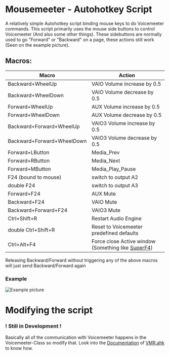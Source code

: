 # Mousemeeter - Autohotkey Script
A relatively simple Autohotkey script binding mouse keys to do Voicemeeter commands.
This script primarily uses the mouse side buttons to control Voicemeeter (And also some other things). 
These sidebuttons are normally used to go "Forward" or "Backward" on a page, these actions still work (Seen on the example picture).

## Macros:

| Macro | Action |
| --- | --- |
| Backward+WheelUp   | VAIO Volume increase by 0.5 |
| Backward+WheelDown | VAIO Volume decrease by 0.5 |
| Forward+WheelUp | AUX Volume increase by 0.5 |
| Forward+WheelDown | AUX Volume decrease by 0.5 |
| Backward+Forward+WheelUp | VAIO3 Volume increase by 0.5 |
| Backward+Forward+WheelDown | VAIO3 Volume decrease by 0.5 |
| Forward+LButton | Media_Prev |
| Forward+RButton | Media_Next |
| Forward+MButton | Media_Play_Pause |
| F24 (bound to mouse) | switch to output A2 |
| double F24 | switch to output A3 |
| Forward+F24 | AUX Mute |
| Backward+F24 | VAIO Mute |
| Backward+Forward+F24 | VAIO3 Mute |
| Ctrl+Shift+R | Restart Audio Engine |
| double Ctrl+Shift+R | Reset to Voicemeeter predefined defaults |
| Ctrl+Alt+F4 | Force close Active window (Something like [SuperF4](https://stefansundin.github.io/superf4/)) |

Releasing Backward/Forward without triggering any of the above macros will just send Backward/Forward again

### Example
![Example picture](https://i.imgur.com/xqwWpx9.png)

# Modifying the script

### **! Still in Development !**

Basically all of the communication with Voicemeeter happens in the Voicemeeter-Class so modify that. Look into the [Documentation](https://saifaqqad.github.io/VMR.ahk/) of [VMR.ahk](https://github.com/SaifAqqad/VMR.ahk) to know how.
